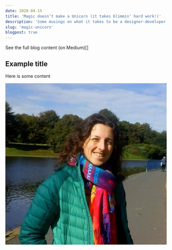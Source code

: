 ```yaml
---
date: 2020-04-15
title: 'Magic doesn’t make a Unicorn (it takes blimmin’ hard work!)'
description: 'Some musings on what it takes to be a designer-developer hybrid'
slug: 'magic-unicorn'
blogpost: true
---
```


See the full blog content (on Medium)[]

## Example title

Here is some content

![Cute kitten](./images/gs_sefton-copy.jpg)